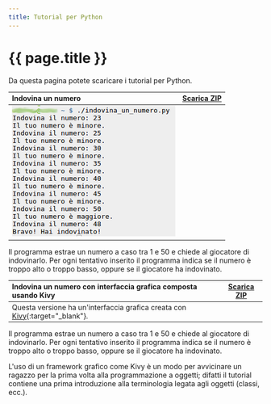 ```yaml
---
title: Tutorial per Python
---
```


# {{ page.title }}

Da questa pagina potete scaricare i tutorial per Python.

| Indovina un numero | [Scarica ZIP](files/python_indovina_un_numero.zip) |
| :--- | --- |
| ![Indovina un numero](images/python_indovina_un_numero.png) | &nbsp; |

Il programma estrae un numero a caso tra 1 e 50 e chiede al giocatore di indovinarlo. Per ogni tentativo inserito il programma indica se il numero è troppo alto o troppo basso, oppure se il giocatore ha indovinato.

| Indovina un numero con interfaccia grafica composta usando Kivy | [Scarica ZIP](files/python_indovina_un_numero_gui.zip) |
| :--- | --- |
| Questa versione ha un'interfaccia grafica creata con [Kivy](http://www.kivy.org){:target="_blank"}. | &nbsp; |

Il programma estrae un numero a caso tra 1 e 50 e chiede al giocatore di indovinarlo. Per ogni tentativo inserito il programma indica se il numero è troppo alto o troppo basso, oppure se il giocatore ha indovinato.

L'uso di un framework grafico come Kivy è un modo per avvicinare un ragazzo per la prima volta alla programmazione a oggetti; difatti il tutorial contiene una prima introduzione alla terminologia legata agli oggetti (classi, ecc.).
